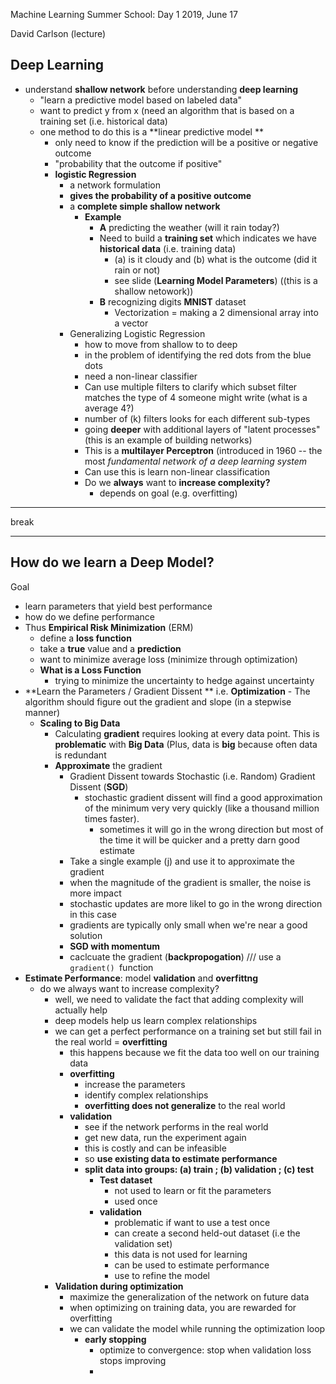 Machine Learning Summer School:  Day 1
2019, June 17

David Carlson (lecture)

## Deep Learning

- understand **shallow network** before understanding **deep learning**
	- "learn a predictive model based on labeled data"
	- want to predict y from x (need an algorithm that is based on a training set (i.e. historical data)
	- one method to do this is a **linear predictive model **
		- only need to know if the prediction will be a positive or negative outcome
		- "probability that the outcome if positive"
		- **logistic Regression**
			- a network formulation
			- **gives the probability of a positive outcome**
			- a **complete simple shallow network**
				- **Example**
					- **A** predicting the weather (will it rain today?)
					- Need to build a **training set** which indicates we have **historical data** (i.e. training data)
						- (a) is it cloudy and (b) what is the outcome (did it rain or not)
						- see slide (**Learning Model Parameters**)  ((this is a shallow netowork))
					- **B** recognizing digits **MNIST** dataset
						- Vectorization = making a 2 dimensional array into a vector
			- Generalizing Logistic Regression
				- how to move from shallow to to deep
				- in the problem of identifying the red dots from the blue dots
				- need a non-linear classifier
				- Can use multiple filters to clarify which subset filter matches the type of 4 someone might write (what is a average 4?) 
				- number of (k) filters looks for each different sub-types
				- going **deeper** with additional layers of "latent processes" (this is an example of building networks)
				- This is a **multilayer Perceptron** (introduced in 1960 -- the most *fundamental network of a deep learning system*
				- Can use this is learn non-linear classification
				- Do we **always** want to **increase complexity?**
					- depends on goal (e.g. overfitting)
-------

break

------

## How do we learn a Deep Model?

Goal

- learn parameters that yield best performance
- how do we define performance
- Thus **Empirical Risk Minimization**  (ERM)  
	- define a **loss  function** 
	- take  a **true** value and a **prediction**
	- want to minimize average loss  (minimize through optimization)
	- **What is a Loss Function**
		- trying to minimize the uncertainty to hedge against uncertainty
- **Learn the Parameters / Gradient Dissent **  i.e. **Optimization**
		- The algorithm should figure out the gradient and slope (in a stepwise manner)
	- **Scaling to Big Data**
		- Calculating **gradient** requires looking at every data point.  This is **problematic** with **Big Data** (Plus, data is **big** because often data is redundant
		- **Approximate** the gradient
			-	Gradient Dissent towards Stochastic (i.e. Random) Gradient Dissent  (**SGD**)
				-	stochastic gradient dissent will find a good approximation of the minimum very very quickly (like a thousand million times faster).
					-	sometimes it will go in the wrong direction but most of the time it will be quicker and a pretty darn good estimate
			-	Take a single example (j) and use it to approximate the gradient
			-	when the magnitude of the gradient is smaller, the noise is more impact
			-	stochastic updates are more likel to go in the wrong direction in this case
			-	gradients are typically only small when we're near a good solution
			-	**SGD with momentum**
			-	caclcuate the gradient (**backpropogation**)   ///  use a `gradient() `function
- **Estimate Performance**:  model **validation** and **overfittng**
	- do we always want to increase complexity?
		- well, we need to validate the fact that adding complexity will actually help
		- deep models help us learn complex relationships
		- we can get a perfect performance on a training set but still fail in the real world = **overfitting**
			- this happens because we fit the data too well on our training data
			- **overfitting**
				- increase the parameters
				- identify complex relationships
				- **overfitting does not generalize** to the real world
			- **validation**
				- see if the network performs in the real world
				- get new data, run the experiment again
				- this is costly and can be infeasible
				- so **use existing data to estimate performance**
				- **split data into groups:  (a) train ; (b) validation ; (c) test**
					- **Test dataset**
						- not used to learn or fit the parameters
						- used once
					- **validation**
						- problematic if want to use a test once
						- can create a second held-out dataset (i.e the validation set)
						- this data is not used for learning
						- can be used to estimate performance
						- use to refine the model
		- **Validation during optimization**
			- maximize the generalization of the network on future data
			- when optimizing on training data, you are rewarded for overfitting
			- we can validate the model while running the optimization loop
				- **early stopping**
					- optimize to convergence:  stop when validation loss stops improving
					-  

<!--stackedit_data:
eyJoaXN0b3J5IjpbMTY0Njk1NTUwMCwxMTUwODI2NTY2LC0xMT
U2MjAwNDk4LDE0ODU0MTU2ODEsNTQwODE4MjgsLTUyMDM2OTg0
OCwtMTI5OTkxODY2OCwtMTMwNDQ5ODU1MywtNTA0MzUzMjc3LC
0yMTI3NDk0OTY1LC0yMDczNTk1NjEwLC0xNTk0NDMxNjkwLDE5
MTcxMjAxLDEwNTk0MTc4MDUsODA0Nzk1MDQ1LC0xNTE0NjYxNj
E5LC0xMzI5Nzk0ODkyXX0=
-->
